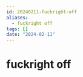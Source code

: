 ```yaml
---
id: 20240211-fuckright-off
aliases:
  - fuckright off
tags: []
date: "2024-02-11"
---
```


# fuckright off
